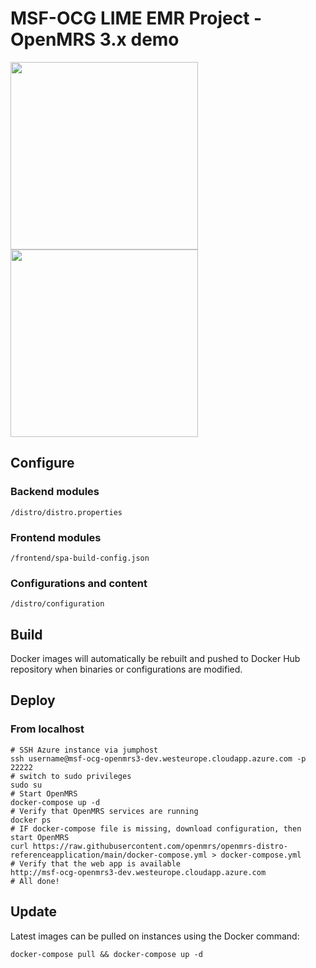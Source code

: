 # MSF-OCG LIME EMR Project - OpenMRS 3.x demo
<div>
<img src="https://www.msf.org/themes/custom/msf_theme/ogimage.jpg" width=300px>
<img src="https://raw.githubusercontent.com/MSF-OCG/lime-project/main/MSF_LIMEProject_logo_CMJN_full.png" width=300px>
</div>


## Configure

### Backend modules
```shell
/distro/distro.properties
```
### Frontend modules
```shell
/frontend/spa-build-config.json
```
### Configurations and content
```shell
/distro/configuration
```

## Build
Docker images will automatically be rebuilt and pushed to Docker Hub repository when binaries or configurations are modified. 

## Deploy 

### From localhost
```shell
# SSH Azure instance via jumphost
ssh username@msf-ocg-openmrs3-dev.westeurope.cloudapp.azure.com -p 22222
# switch to sudo privileges
sudo su
# Start OpenMRS
docker-compose up -d
# Verify that OpenMRS services are running
docker ps
# IF docker-compose file is missing, download configuration, then start OpenMRS
curl https://raw.githubusercontent.com/openmrs/openmrs-distro-referenceapplication/main/docker-compose.yml > docker-compose.yml 
# Verify that the web app is available
http://msf-ocg-openmrs3-dev.westeurope.cloudapp.azure.com 
# All done!
```
## Update 

Latest images can be pulled on instances using the Docker command:
```shell
docker-compose pull && docker-compose up -d
```
